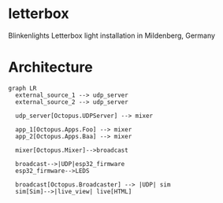 # letterbox
Blinkenlights Letterbox light installation in Mildenberg, Germany


# Architecture
```mermaid
graph LR
  external_source_1 --> udp_server
  external_source_2 --> udp_server
  
  udp_server[Octopus.UDPServer] --> mixer

  app_1[Octopus.Apps.Foo] --> mixer
  app_2[Octopus.Apps.Baa] --> mixer
  
  mixer[Octopus.Mixer]-->broadcast

  broadcast-->|UDP|esp32_firmware
  esp32_firmware-->LEDS

  broadcast[Octopus.Broadcaster] --> |UDP| sim
  sim[Sim]-->|live_view| live[HTML]
```

